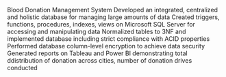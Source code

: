 Blood Donation Management System
Developed an integrated, centralized and holistic database for managing large amounts of data
Created triggers, functions, procedures, indexes, views on Microsoft SQL Server for accessing and manipulating data
Normalized tables to 3NF and implemented database including strict compliance with ACID properties
Performed database column-level encryption to achieve data security
Generated reports on Tableau and Power BI demonstrating total ddistribution of donation across cities, number of donation drives conducted

